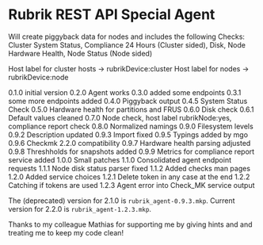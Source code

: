 # Rubrik REST API Special Agent

Will create piggyback data for nodes and includes the following Checks: Cluster System Status, Compliance 24 Hours (Cluster sided), Disk, Node Hardware Health, Node Status (Node sided)

Host label for cluster hosts -> rubrikDevice:cluster 
Host label for nodes -> rubrikDevice:node

0.1.0 initial version
0.2.0 Agent works
0.3.0 added some endpoints
0.3.1 some more endpoints added
0.4.0 Piggyback output
0.4.5 System Status Check
0.5.0 Hardware health for partitions and FRUS
0.6.0 Disk check
0.6.1 Default values cleaned
0.7.0 Node check, host label rubrikNode:yes, compliance report check
0.8.0 Normalized namings
0.9.0 Filesystem levels
0.9.2 Description updated
0.9.3 Import fixed
0.9.5 Typings added by mgo
0.9.6 Checkmk 2.2.0 compatibility 
0.9.7 Hardware health parsing adjusted
0.9.8 Threshholds for snapshots added
0.9.9 Metrics for compliance report service added
1.0.0 Small patches
1.1.0 Consolidated agent endpoint requests
1.1.1 Node disk status parser fixed
1.1.2 Added checks man pages
1.2.0 Added service choices
1.2.1 Delete token in any case at the end
1.2.2 Catching if tokens are used
1.2.3 Agent error into Check\_MK service output

The (deprecated) version for 2.1.0 is `rubrik_agent-0.9.3.mkp`.
Current version for 2.2.0 is `rubrik_agent-1.2.3.mkp`.

Thanks to my colleague Mathias for supporting me by giving hints and and treating me to keep my code clean!

